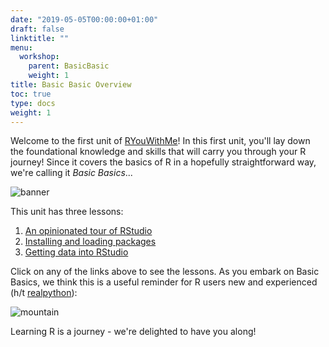 ```yaml
---
date: "2019-05-05T00:00:00+01:00"
draft: false
linktitle: ""
menu:
  workshop:
    parent: BasicBasic
    weight: 1
title: Basic Basic Overview
toc: true
type: docs
weight: 1
---
```


Welcome to the first unit of [RYouWithMe](/courses/workshop/_index/)! In this first unit, you'll lay down the foundational knowledge and skills that will carry you through your R journey! Since it covers the basics of R in a hopefully straightforward way, we're calling it *Basic Basics*... 

![banner](/img/basicbasicsbanner.jpg)


This unit has three lessons:

1. [An opinionated tour of RStudio](/courses/workshop/01-BasicBasics-1/)
2. [Installing and loading packages](/courses/workshop/01-BasicBasics-2/)
3. [Getting data into RStudio](/courses/workshop/01-BasicBasics-3/)

Click on any of the links above to see the lessons. As you embark on Basic Basics, we think this is a useful reminder for R users new and experienced (h/t [realpython](twitter.com/realpython)):


![mountain](/img/bblearning.jpg)

Learning R is a journey - we're delighted to have you along!
